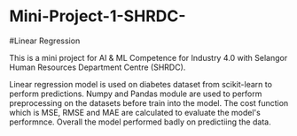 # Mini-Project-1-SHRDC-
#Linear Regression

This is a mini project for AI & ML Competence for Industry 4.0 with Selangor Human Resources Department Centre (SHRDC).

Linear regression model is used on diabetes dataset from scikit-learn to perform predictions. Numpy and Pandas module are used to perform preprocessing on the datasets before train into the model. The cost function which is MSE, RMSE and MAE are calculated to evaluate the model's performnce. Overall the model performed badly on predictiing the data. 
